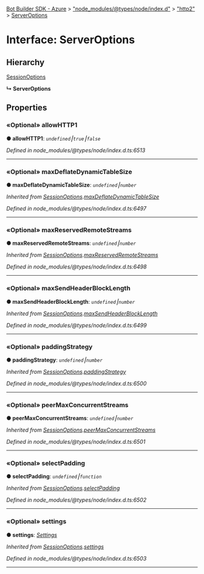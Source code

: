 [Bot Builder SDK - Azure](../README.md) > ["node_modules/@types/node/index.d"](../modules/_node_modules__types_node_index_d_.md) > ["http2"](../modules/_node_modules__types_node_index_d_._http2_.md) > [ServerOptions](../interfaces/_node_modules__types_node_index_d_._http2_.serveroptions.md)



# Interface: ServerOptions

## Hierarchy


 [SessionOptions](_node_modules__types_node_index_d_._http2_.sessionoptions.md)

**↳ ServerOptions**








## Properties
<a id="allowhttp1"></a>

### «Optional» allowHTTP1

**●  allowHTTP1**:  *`undefined`⎮`true`⎮`false`* 

*Defined in node_modules/@types/node/index.d.ts:6513*





___

<a id="maxdeflatedynamictablesize"></a>

### «Optional» maxDeflateDynamicTableSize

**●  maxDeflateDynamicTableSize**:  *`undefined`⎮`number`* 

*Inherited from [SessionOptions](_node_modules__types_node_index_d_._http2_.sessionoptions.md).[maxDeflateDynamicTableSize](_node_modules__types_node_index_d_._http2_.sessionoptions.md#maxdeflatedynamictablesize)*

*Defined in node_modules/@types/node/index.d.ts:6497*





___

<a id="maxreservedremotestreams"></a>

### «Optional» maxReservedRemoteStreams

**●  maxReservedRemoteStreams**:  *`undefined`⎮`number`* 

*Inherited from [SessionOptions](_node_modules__types_node_index_d_._http2_.sessionoptions.md).[maxReservedRemoteStreams](_node_modules__types_node_index_d_._http2_.sessionoptions.md#maxreservedremotestreams)*

*Defined in node_modules/@types/node/index.d.ts:6498*





___

<a id="maxsendheaderblocklength"></a>

### «Optional» maxSendHeaderBlockLength

**●  maxSendHeaderBlockLength**:  *`undefined`⎮`number`* 

*Inherited from [SessionOptions](_node_modules__types_node_index_d_._http2_.sessionoptions.md).[maxSendHeaderBlockLength](_node_modules__types_node_index_d_._http2_.sessionoptions.md#maxsendheaderblocklength)*

*Defined in node_modules/@types/node/index.d.ts:6499*





___

<a id="paddingstrategy"></a>

### «Optional» paddingStrategy

**●  paddingStrategy**:  *`undefined`⎮`number`* 

*Inherited from [SessionOptions](_node_modules__types_node_index_d_._http2_.sessionoptions.md).[paddingStrategy](_node_modules__types_node_index_d_._http2_.sessionoptions.md#paddingstrategy)*

*Defined in node_modules/@types/node/index.d.ts:6500*





___

<a id="peermaxconcurrentstreams"></a>

### «Optional» peerMaxConcurrentStreams

**●  peerMaxConcurrentStreams**:  *`undefined`⎮`number`* 

*Inherited from [SessionOptions](_node_modules__types_node_index_d_._http2_.sessionoptions.md).[peerMaxConcurrentStreams](_node_modules__types_node_index_d_._http2_.sessionoptions.md#peermaxconcurrentstreams)*

*Defined in node_modules/@types/node/index.d.ts:6501*





___

<a id="selectpadding"></a>

### «Optional» selectPadding

**●  selectPadding**:  *`undefined`⎮`function`* 

*Inherited from [SessionOptions](_node_modules__types_node_index_d_._http2_.sessionoptions.md).[selectPadding](_node_modules__types_node_index_d_._http2_.sessionoptions.md#selectpadding)*

*Defined in node_modules/@types/node/index.d.ts:6502*





___

<a id="settings"></a>

### «Optional» settings

**●  settings**:  *[Settings](_node_modules__types_node_index_d_._http2_.settings.md)* 

*Inherited from [SessionOptions](_node_modules__types_node_index_d_._http2_.sessionoptions.md).[settings](_node_modules__types_node_index_d_._http2_.sessionoptions.md#settings)*

*Defined in node_modules/@types/node/index.d.ts:6503*





___



